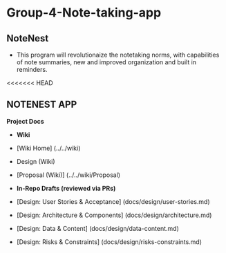 # Group-4-Note-taking-app
## NoteNest
 - This program will revolutionaize the notetaking norms, with capabilities of note summaries, new and improved organization and built in reminders.

<<<<<<< HEAD
## NOTENEST APP
**Project Docs**

- **Wiki**

- [Wiki Home] (../../wiki)

- Design (Wiki)

- [Proposal (Wiki)] (../../wiki/Proposal)

- **In-Repo Drafts (reviewed via PRs)**

- [Design: User Stories & Acceptance] (docs/design/user-stories.md)

- [Design: Architecture & Components] (docs/design/architecture.md)

- [Design: Data & Content] (docs/design/data-content.md)

- [Design: Risks & Constraints] (docs/design/risks-constraints.md)
